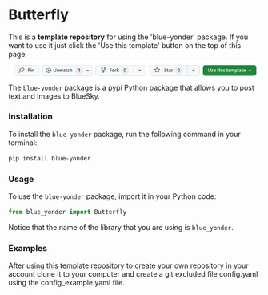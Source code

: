 # Butterfly
This is a **template repository** for using the 'blue-yonder' package. If you want to use it just click the 'Use this template' button on the top of this page.
![image description](./pictures/use_template.png)
<br>The `blue-yonder` package is a pypi Python package that allows you to post text and images to BlueSky.

### Installation
To install the `blue-yonder` package, run the following command in your terminal:
```Bash
pip install blue-yonder 
```

### Usage
To use the `blue-yonder` package, import it in your Python code:
```Python
from blue_yonder import Butterfly
```
Notice that the name of the library that you are using is `blue_yonder`.

### Examples
After using this template repository to create your own repository in your account clone it to your computer and create a git excluded file config.yaml using the config_example.yaml file.
